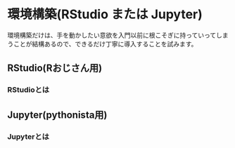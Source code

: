 # 環境構築(RStudio または Jupyter)
環境構築だけは、手を動かしたい意欲を入門以前に根こそぎに持っていってしまうことが結構あるので、できるだけ丁寧に導入することを試みます。

## RStudio(Rおじさん用)
### RStudioとは

## Jupyter(pythonista用)
### Jupyterとは
